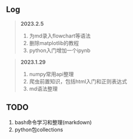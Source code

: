 ## Log
>
>**2023.2.5**
>
>1. 为md录入flowchart等语法
>2. 删除matplotlib的教程
>3. python入门增加一个ipynb

>**2023.1.29**
>
>1. numpy常用api整理
>2. 爬虫前置知识，包括html入门和正则表达式
>3. md语法整理

## TODO

1. bash命令学习和整理(markdown)
2. python包collections
